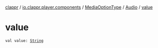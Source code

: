 [clappr](../../../index.md) / [io.clappr.player.components](../../index.md) / [MediaOptionType](../index.md) / [Audio](index.md) / [value](./value.md)

# value

`val value: `[`String`](https://kotlinlang.org/api/latest/jvm/stdlib/kotlin/-string/index.html)